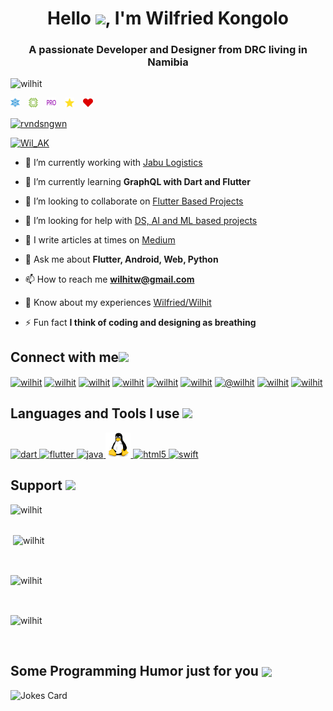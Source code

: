 <h1 align="center">Hello <img src = "https://raw.githubusercontent.com/MartinHeinz/MartinHeinz/master/wave.gif" width = 30px>, I'm Wilfried Kongolo</h1>
<h3 align="center">A passionate Developer and Designer from DRC living in Namibia</h3>

<p align="left"> <img src="https://komarev.com/ghpvc/?username=wilhit&label=Profile%20views&color=0e75b6&style=flat" alt="wilhit" /> </p>
<p align="left"> <a href='https://archiveprogram.github.com/'><img src='https://raw.githubusercontent.com/acervenky/animated-github-badges/master/assets/acbadge.gif' width='3%' height='3%'></a> <a href='https://docs.github.com/en/developers'><img src='https://raw.githubusercontent.com/acervenky/animated-github-badges/master/assets/devbadge.gif' width='3%' height='3%'></a> <a href='https://github.com/pricing'><img src='https://raw.githubusercontent.com/acervenky/animated-github-badges/master/assets/pro.gif' width='3%' height='3%'></a> <a href='https://stars.github.com/'><img src='https://raw.githubusercontent.com/acervenky/animated-github-badges/master/assets/starbadge.gif' width='3%' height='3%'></a> <a href='https://docs.github.com/en/github/supporting-the-open-source-community-with-github-sponsors'><img src='https://raw.githubusercontent.com/acervenky/animated-github-badges/master/assets/sponsorbadge.gif' width='3%' height='3%'></a> </p>
<p align="left"> <a href="https://github.com/ryo-ma/github-profile-trophy"><img src="https://github-profile-trophy.vercel.app/?username=wilhit" alt="rvndsngwn" /></a> </p>

<p align="left"> <a href="https://twitter.com/Wil_AK" target="blank"><img src="https://img.shields.io/twitter/follow/Wil_AK?logo=twitter&style=for-the-badge" alt="Wil_AK" /></a> </p>

- 🔭 I’m currently working with [Jabu Logistics](https://www.gojabu.com/)

- 🌱 I’m currently learning **GraphQL with Dart and Flutter**

- 👯 I’m looking to collaborate on [Flutter Based Projects](https://wilfriedkongolo.wilhitorg.com)

- 🤝 I’m looking for help with [DS, AI and ML based projects](https://www.wilfriedkongolo.wilhitorg.com)

<!-- - 👨‍💻 All of my projects are available at [https://rvndsngwn.github.io/portfolio_one/#/](https://rvndsngwn.dev) -->

- 📝 I write articles at times on [Medium](https://medium.com/@wilhitw)

- 💬 Ask me about **Flutter, Android, Web, Python**

- 📫 How to reach me **wilhitw@gmail.com**

- 📄 Know about my experiences [Wilfried/Wilhit](https://www.wilfriedkongolo.wilhitorg.com)

- ⚡ Fun fact **I think of coding and designing as breathing**


<h2 align="left">Connect with me<img src='https://raw.githubusercontent.com/ShahriarShafin/ShahriarShafin/main/Assets/handshake.gif' width="70px"></h2>
<p align="left">
<a href="https://dev.to/wilhit" target="blank"><img align="center" src="https://www.vectorlogo.zone/logos/devto/devto-icon.svg" alt="wilhit" height="40" width="40" /></a>
<a href="https://twitter.com/Wil_AK" target="blank"><img align="center" src="https://img.icons8.com/doodle/96/000000/twitter--v1.png" alt="wilhit" height="40" width="40" /></a>
<a href="https://www.linkedin.com/in/wilfried-kongolo-461574b8/" target="blank"><img align="center" src="https://img.icons8.com/doodle/96/000000/linkedin--v2.png" alt="wilhit" height="40" width="40" /></a>
<a href="https://stackoverflow.com/users/12103749/wilhit?" target="blank"><img align="center" src="https://img.icons8.com/color/96/000000/stackoverflow.png" alt="wilhit" height="40" width="40" /></a>
<a href="https://www.facebook.com/Wilfriedkongolo007" target="blank"><img align="center" src="https://img.icons8.com/doodle/96/000000/facebook-new.png" alt="wilhit" height="40" width="40" /></a>
<a href="https://www.instagram.com/wilfried.a.k/" target="blank"><img align="center" src="https://img.icons8.com/doodle/48/000000/instagram-new.png" alt="wilhit" height="40" width="40" /></a>
<a href="https://medium.com/@wilhitw" target="blank"><img align="center" src="https://img.icons8.com/nolan/96/medium-new.png" alt="@wilhit" height="40" width="40" /></a> 
<a href="https://t.me/wilhit" target="blank"><img align="center" src="https://img.icons8.com/doodle/96/000000/telegram-app.png" alt="wilhit" height="40" width="40" /></a> 
<a href="https://www.youtube.com/channel/UCaNK_SsXyXh0IWUE8GuzMkQ/featured" target="blank"><img align="center" src="https://img.icons8.com/doodle/96/000000/youtube--v1.png" alt="wilhit" height="40" width="40" /></a>
</p>

<h2 align="left">Languages and Tools I use <img src = "https://media2.giphy.com/media/QssGEmpkyEOhBCb7e1/giphy.gif?cid=ecf05e47a0n3gi1bfqntqmob8g9aid1oyj2wr3ds3mg700bl&rid=giphy.gif" width = 25px></h2>
<p align="left"> 
<a href="https://dart.dev" target="_blank"> <img src="https://www.vectorlogo.zone/logos/dartlang/dartlang-icon.svg" alt="dart" width="40" height="40"/> </a>  
<a href="https://flutter.dev" target="_blank"> <img src="https://www.vectorlogo.zone/logos/flutterio/flutterio-icon.svg" alt="flutter" width="40" height="40"/> </a> 
<!-- <a href="https://git-scm.com/" target="_blank"> <img src="https://www.vectorlogo.zone/logos/git-scm/git-scm-icon.svg" alt="git" width="40" height="40"/> </a>  -->
<a href="https://www.java.com/en/" target="_blank"> <img src="https://www.vectorlogo.zone/logos/java/java-icon.svg" alt="java" width="40" height="40"/> </a> 
<a href="https://www.linux.org/" target="_blank"> <img src="https://raw.githubusercontent.com/devicons/devicon/master/icons/linux/linux-original.svg" alt="linux" width="40" height="40"/> </a> 
<a href="https://html.com/html5/" target="_blank"> <img src="https://www.vectorlogo.zone/logos/w3_html5/w3_html5-icon.svg" alt="html5" width="40" height="40"/> </a> 
<a href="https://www.python.org/" target="_blank"> <img src="https://www.vectorlogo.zone/logos/python/python-icon.svg" alt="swift" width="40" height="40"/> </a> 
</p>

<h2 align="left">Support <img src = "https://media.giphy.com/media/rvqW0D0PPhHOLB3eK8/giphy.gif" width = 50px></h2>
<!-- <p><a href="https://www.buymeacoffee.com/wilhit"> <img align="left" src="https://cdn.buymeacoffee.com/buttons/v2/default-yellow.png" height="50" width="210" alt="wilhit" /></a></p><br><br> -->
<p><img align="left" src="https://github-readme-stats.vercel.app/api/top-langs?username=wilhit&show_icons=true&locale=en&layout=compact" alt="wilhit" /></p>
<br><br>
<p>&nbsp;<img align="center" src="https://github-readme-stats.vercel.app/api?username=wilhit&show_icons=true&locale=en" alt="wilhit" /></p>
<br>
<p><img align="center" src="https://github-readme-streak-stats.herokuapp.com/?user=wilhit&" alt="wilhit" /></p>
<br>
<p><img align="center" src="https://activity-graph.herokuapp.com/graph?username=wilhit" alt="wilhit" /></p>
<br>
<h2> Some Programming Humor just for you <img align ='center' src='https://media2.giphy.com/media/UQDSBzfyiBKvgFcSTw/giphy.gif?cid=ecf05e47p3cd513axbek3f56ti3jzizq8hincw20jauyyfyw&rid=giphy.gif' width = '75px'></h2>

![Jokes Card](https://readme-jokes.vercel.app/api?theme=solidBlue)
